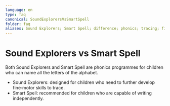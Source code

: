 ```yaml
---
language: en
type: faq
canonical: SoundExplorersVsSmartSpell
folder: faq
aliases: Sound Explorers; Smart Spell; difference; phonics; tracing; fine-motor; writing independently
---
```

# Sound Explorers vs Smart Spell

Both Sound Explorers and Smart Spell are phonics programmes for children who can name all the letters of the alphabet.  
- Sound Explorers: designed for children who need to further develop fine‑motor skills to trace.  
- Smart Spell: recommended for children who are capable of writing independently.